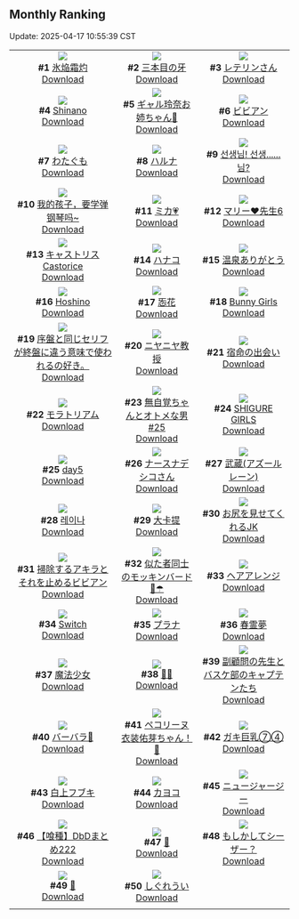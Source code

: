 ## Monthly Ranking
Update: 2025-04-17 10:55:39 CST

|      |      |      |
| :----: | :----: | :----: |
| ![](https://i.pixiv.re/c/240x480/img-master/img/2025/03/19/00/00/22/128359794_p0_master1200.jpg)<br>**#1** [氷焔霜灼](https://www.pixiv.net/artworks/128359794)<br>[Download](https://i.pixiv.re/img-original/img/2025/03/19/00/00/22/128359794_p0.jpg) | ![](https://i.pixiv.re/c/240x480/img-master/img/2025/03/19/00/00/18/128359772_p0_master1200.jpg)<br>**#2** [三本目の牙](https://www.pixiv.net/artworks/128359772)<br>[Download](https://i.pixiv.re/img-original/img/2025/03/19/00/00/18/128359772_p0.jpg) | ![](https://i.pixiv.re/c/240x480/img-master/img/2025/03/19/16/58/50/128378150_p0_master1200.jpg)<br>**#3** [レテリンさん](https://www.pixiv.net/artworks/128378150)<br>[Download](https://i.pixiv.re/img-original/img/2025/03/19/16/58/50/128378150_p0.png) |
| ![](https://i.pixiv.re/c/240x480/img-master/img/2025/03/19/19/08/54/128381837_p0_master1200.jpg)<br>**#4** [Shinano](https://www.pixiv.net/artworks/128381837)<br>[Download](https://i.pixiv.re/img-original/img/2025/03/19/19/08/54/128381837_p0.jpg) | ![](https://i.pixiv.re/c/240x480/img-master/img/2025/03/17/14/10/42/128309405_p0_master1200.jpg)<br>**#5** [ギャル玲奈お姉ちゃん🤍](https://www.pixiv.net/artworks/128309405)<br>[Download](https://i.pixiv.re/img-original/img/2025/03/17/14/10/42/128309405_p0.jpg) | ![](https://i.pixiv.re/c/240x480/img-master/img/2025/03/19/19/50/45/128383029_p0_master1200.jpg)<br>**#6** [ビビアン](https://www.pixiv.net/artworks/128383029)<br>[Download](https://i.pixiv.re/img-original/img/2025/03/19/19/50/45/128383029_p0.png) |
| ![](https://i.pixiv.re/c/240x480/img-master/img/2025/03/18/00/00/02/128327182_p0_master1200.jpg)<br>**#7** [わたぐも](https://www.pixiv.net/artworks/128327182)<br>[Download](https://i.pixiv.re/img-original/img/2025/03/18/00/00/02/128327182_p0.jpg) | ![](https://i.pixiv.re/c/240x480/img-master/img/2025/03/19/19/33/24/128382574_p0_master1200.jpg)<br>**#8** [ハルナ](https://www.pixiv.net/artworks/128382574)<br>[Download](https://i.pixiv.re/img-original/img/2025/03/19/19/33/24/128382574_p0.jpg) | ![](https://i.pixiv.re/c/240x480/img-master/img/2025/03/19/18/17/21/128380262_p0_master1200.jpg)<br>**#9** [선생님! 선생......님?](https://www.pixiv.net/artworks/128380262)<br>[Download](https://i.pixiv.re/img-original/img/2025/03/19/18/17/21/128380262_p0.png) |
| ![](https://i.pixiv.re/c/240x480/img-master/img/2025/03/18/17/00/42/128345446_p0_master1200.jpg)<br>**#10** [我的孩子，要学弹钢琴吗~](https://www.pixiv.net/artworks/128345446)<br>[Download](https://i.pixiv.re/img-original/img/2025/03/18/17/00/42/128345446_p0.jpg) | ![](https://i.pixiv.re/c/240x480/img-master/img/2025/03/19/17/12/10/128378521_p0_master1200.jpg)<br>**#11** [ミカ💗](https://www.pixiv.net/artworks/128378521)<br>[Download](https://i.pixiv.re/img-original/img/2025/03/19/17/12/10/128378521_p0.png) | ![](https://i.pixiv.re/c/240x480/img-master/img/2025/03/19/14/39/15/128375442_p0_master1200.jpg)<br>**#12** [マリー❤先生6](https://www.pixiv.net/artworks/128375442)<br>[Download](https://i.pixiv.re/img-original/img/2025/03/19/14/39/15/128375442_p0.png) |
| ![](https://i.pixiv.re/c/240x480/img-master/img/2025/03/21/18/39/25/128448879_p0_master1200.jpg)<br>**#13** [キャストリスCastorice](https://www.pixiv.net/artworks/128448879)<br>[Download](https://i.pixiv.re/img-original/img/2025/03/21/18/39/25/128448879_p0.jpg) | ![](https://i.pixiv.re/c/240x480/img-master/img/2025/03/19/00/00/17/128359765_p0_master1200.jpg)<br>**#14** [ハナコ](https://www.pixiv.net/artworks/128359765)<br>[Download](https://i.pixiv.re/img-original/img/2025/03/19/00/00/17/128359765_p0.jpg) | ![](https://i.pixiv.re/c/240x480/img-master/img/2025/03/17/11/24/56/128294009_p0_master1200.jpg)<br>**#15** [温泉ありがとう](https://www.pixiv.net/artworks/128294009)<br>[Download](https://i.pixiv.re/img-original/img/2025/03/17/11/24/56/128294009_p0.jpg) |
| ![](https://i.pixiv.re/c/240x480/img-master/img/2025/03/19/06/09/19/128367197_p0_master1200.jpg)<br>**#16** [Hoshino](https://www.pixiv.net/artworks/128367197)<br>[Download](https://i.pixiv.re/img-original/img/2025/03/19/06/09/19/128367197_p0.png) | ![](https://i.pixiv.re/c/240x480/img-master/img/2025/03/19/20/32/27/128361198_p0_master1200.jpg)<br>**#17** [㤅花](https://www.pixiv.net/artworks/128361198)<br>[Download](https://i.pixiv.re/img-original/img/2025/03/19/20/32/27/128361198_p0.png) | ![](https://i.pixiv.re/c/240x480/img-master/img/2025/03/19/19/29/47/128382413_p0_master1200.jpg)<br>**#18** [Bunny Girls](https://www.pixiv.net/artworks/128382413)<br>[Download](https://i.pixiv.re/img-original/img/2025/03/19/19/29/47/128382413_p0.png) |
| ![](https://i.pixiv.re/c/240x480/img-master/img/2025/03/19/21/37/39/128382663_p0_master1200.jpg)<br>**#19** [序盤と同じセリフが終盤に違う意味で使われるの好き。](https://www.pixiv.net/artworks/128382663)<br>[Download](https://i.pixiv.re/img-original/img/2025/03/19/21/37/39/128382663_p0.jpg) | ![](https://i.pixiv.re/c/240x480/img-master/img/2025/03/18/17/38/12/128346197_p0_master1200.jpg)<br>**#20** [ニヤニヤ教授](https://www.pixiv.net/artworks/128346197)<br>[Download](https://i.pixiv.re/img-original/img/2025/03/18/17/38/12/128346197_p0.png) | ![](https://i.pixiv.re/c/240x480/img-master/img/2025/03/19/20/36/49/128384552_p0_master1200.jpg)<br>**#21** [宿命の出会い](https://www.pixiv.net/artworks/128384552)<br>[Download](https://i.pixiv.re/img-original/img/2025/03/19/20/36/49/128384552_p0.jpg) |
| ![](https://i.pixiv.re/c/240x480/img-master/img/2025/03/18/00/00/01/128327174_p0_master1200.jpg)<br>**#22** [モラトリアム](https://www.pixiv.net/artworks/128327174)<br>[Download](https://i.pixiv.re/img-original/img/2025/03/18/00/00/01/128327174_p0.jpg) | ![](https://i.pixiv.re/c/240x480/img-master/img/2025/03/19/00/00/31/128359828_p0_master1200.jpg)<br>**#23** [無自覚ちゃんとオトメな男 #25](https://www.pixiv.net/artworks/128359828)<br>[Download](https://i.pixiv.re/img-original/img/2025/03/19/00/00/31/128359828_p0.jpg) | ![](https://i.pixiv.re/c/240x480/img-master/img/2025/03/17/00/01/29/128294117_p0_master1200.jpg)<br>**#24** [SHIGURE GIRLS](https://www.pixiv.net/artworks/128294117)<br>[Download](https://i.pixiv.re/img-original/img/2025/03/17/00/01/29/128294117_p0.jpg) |
| ![](https://i.pixiv.re/c/240x480/img-master/img/2025/03/19/16/45/53/128377883_p0_master1200.jpg)<br>**#25** [day5](https://www.pixiv.net/artworks/128377883)<br>[Download](https://i.pixiv.re/img-original/img/2025/03/19/16/45/53/128377883_p0.jpg) | ![](https://i.pixiv.re/c/240x480/img-master/img/2025/03/17/17/21/05/128313084_p0_master1200.jpg)<br>**#26** [ナースナデシコさん](https://www.pixiv.net/artworks/128313084)<br>[Download](https://i.pixiv.re/img-original/img/2025/03/17/17/21/05/128313084_p0.jpg) | ![](https://i.pixiv.re/c/240x480/img-master/img/2025/03/19/21/18/06/128386095_p0_master1200.jpg)<br>**#27** [武蔵(アズールレーン)](https://www.pixiv.net/artworks/128386095)<br>[Download](https://i.pixiv.re/img-original/img/2025/03/19/21/18/06/128386095_p0.jpg) |
| ![](https://i.pixiv.re/c/240x480/img-master/img/2025/03/19/00/25/07/128361029_p0_master1200.jpg)<br>**#28** [레이나](https://www.pixiv.net/artworks/128361029)<br>[Download](https://i.pixiv.re/img-original/img/2025/03/19/00/25/07/128361029_p0.png) | ![](https://i.pixiv.re/c/240x480/img-master/img/2025/03/20/04/15/50/128398528_p0_master1200.jpg)<br>**#29** [大卡提](https://www.pixiv.net/artworks/128398528)<br>[Download](https://i.pixiv.re/img-original/img/2025/03/20/04/15/50/128398528_p0.png) | ![](https://i.pixiv.re/c/240x480/img-master/img/2025/03/21/00/15/06/128428354_p0_master1200.jpg)<br>**#30** [お尻を見せてくれるJK](https://www.pixiv.net/artworks/128428354)<br>[Download](https://i.pixiv.re/img-original/img/2025/03/21/00/15/06/128428354_p0.jpg) |
| ![](https://i.pixiv.re/c/240x480/img-master/img/2025/03/17/18/43/04/128315446_p0_master1200.jpg)<br>**#31** [掃除するアキラとそれを止めるビビアン](https://www.pixiv.net/artworks/128315446)<br>[Download](https://i.pixiv.re/img-original/img/2025/03/17/18/43/04/128315446_p0.png) | ![](https://i.pixiv.re/c/240x480/img-master/img/2025/03/19/17/57/54/128379481_p0_master1200.jpg)<br>**#32** [似た者同士のモッキンバード🦇☂](https://www.pixiv.net/artworks/128379481)<br>[Download](https://i.pixiv.re/img-original/img/2025/03/19/17/57/54/128379481_p0.jpg) | ![](https://i.pixiv.re/c/240x480/img-master/img/2025/03/19/11/37/25/128372122_p0_master1200.jpg)<br>**#33** [ヘアアレンジ](https://www.pixiv.net/artworks/128372122)<br>[Download](https://i.pixiv.re/img-original/img/2025/03/19/11/37/25/128372122_p0.jpg) |
| ![](https://i.pixiv.re/c/240x480/img-master/img/2025/03/20/15/11/11/128409880_p0_master1200.jpg)<br>**#34** [Switch](https://www.pixiv.net/artworks/128409880)<br>[Download](https://i.pixiv.re/img-original/img/2025/03/20/15/11/11/128409880_p0.jpg) | ![](https://i.pixiv.re/c/240x480/img-master/img/2025/03/19/18/16/44/128380244_p0_master1200.jpg)<br>**#35** [プラナ](https://www.pixiv.net/artworks/128380244)<br>[Download](https://i.pixiv.re/img-original/img/2025/03/19/18/16/44/128380244_p0.jpg) | ![](https://i.pixiv.re/c/240x480/img-master/img/2025/03/19/00/34/24/128359775_p0_master1200.jpg)<br>**#36** [春霊夢](https://www.pixiv.net/artworks/128359775)<br>[Download](https://i.pixiv.re/img-original/img/2025/03/19/00/34/24/128359775_p0.jpg) |
| ![](https://i.pixiv.re/c/240x480/img-master/img/2025/03/19/00/00/25/128359805_p0_master1200.jpg)<br>**#37** [魔法少女](https://www.pixiv.net/artworks/128359805)<br>[Download](https://i.pixiv.re/img-original/img/2025/03/19/00/00/25/128359805_p0.jpg) | ![](https://i.pixiv.re/c/240x480/img-master/img/2025/03/19/00/00/11/128359728_p0_master1200.jpg)<br>**#38** [🤍🩵](https://www.pixiv.net/artworks/128359728)<br>[Download](https://i.pixiv.re/img-original/img/2025/03/19/00/00/11/128359728_p0.png) | ![](https://i.pixiv.re/c/240x480/img-master/img/2025/03/18/20/41/37/128351924_p0_master1200.jpg)<br>**#39** [副顧問の先生とバスケ部のキャプテンたち](https://www.pixiv.net/artworks/128351924)<br>[Download](https://i.pixiv.re/img-original/img/2025/03/18/20/41/37/128351924_p0.jpg) |
| ![](https://i.pixiv.re/c/240x480/img-master/img/2025/03/18/01/02/39/128329796_p0_master1200.jpg)<br>**#40** [バーバラ🎨](https://www.pixiv.net/artworks/128329796)<br>[Download](https://i.pixiv.re/img-original/img/2025/03/18/01/02/39/128329796_p0.jpg) | ![](https://i.pixiv.re/c/240x480/img-master/img/2025/03/19/00/33/18/128361377_p0_master1200.jpg)<br>**#41** [ペコリーヌ衣装佑芽ちゃん！🍙](https://www.pixiv.net/artworks/128361377)<br>[Download](https://i.pixiv.re/img-original/img/2025/03/19/00/33/18/128361377_p0.jpg) | ![](https://i.pixiv.re/c/240x480/img-master/img/2025/03/17/08/00/04/128303504_p0_master1200.jpg)<br>**#42** [ガキ巨乳⑦④](https://www.pixiv.net/artworks/128303504)<br>[Download](https://i.pixiv.re/img-original/img/2025/03/17/08/00/04/128303504_p0.jpg) |
| ![](https://i.pixiv.re/c/240x480/img-master/img/2025/03/21/00/00/27/128427447_p0_master1200.jpg)<br>**#43** [白上フブキ](https://www.pixiv.net/artworks/128427447)<br>[Download](https://i.pixiv.re/img-original/img/2025/03/21/00/00/27/128427447_p0.png) | ![](https://i.pixiv.re/c/240x480/img-master/img/2025/03/20/00/01/58/128392547_p0_master1200.jpg)<br>**#44** [カヨコ](https://www.pixiv.net/artworks/128392547)<br>[Download](https://i.pixiv.re/img-original/img/2025/03/20/00/01/58/128392547_p0.png) | ![](https://i.pixiv.re/c/240x480/img-master/img/2025/03/20/19/33/43/128417168_p0_master1200.jpg)<br>**#45** [ニュージャージー](https://www.pixiv.net/artworks/128417168)<br>[Download](https://i.pixiv.re/img-original/img/2025/03/20/19/33/43/128417168_p0.jpg) |
| ![](https://i.pixiv.re/c/240x480/img-master/img/2025/03/20/18/14/53/128378713_p0_master1200.jpg)<br>**#46** [【喰種】DbDまとめ222](https://www.pixiv.net/artworks/128378713)<br>[Download](https://i.pixiv.re/img-original/img/2025/03/20/18/14/53/128378713_p0.png) | ![](https://i.pixiv.re/c/240x480/img-master/img/2025/03/21/00/00/07/128427342_p0_master1200.jpg)<br>**#47** [💙](https://www.pixiv.net/artworks/128427342)<br>[Download](https://i.pixiv.re/img-original/img/2025/03/21/00/00/07/128427342_p0.jpg) | ![](https://i.pixiv.re/c/240x480/img-master/img/2025/03/20/18/14/07/128414527_p0_master1200.jpg)<br>**#48** [もしかしてシーザー？](https://www.pixiv.net/artworks/128414527)<br>[Download](https://i.pixiv.re/img-original/img/2025/03/20/18/14/07/128414527_p0.png) |
| ![](https://i.pixiv.re/c/240x480/img-master/img/2025/03/19/01/41/06/128363319_p0_master1200.jpg)<br>**#49** [💛](https://www.pixiv.net/artworks/128363319)<br>[Download](https://i.pixiv.re/img-original/img/2025/03/19/01/41/06/128363319_p0.jpg) | ![](https://i.pixiv.re/c/240x480/img-master/img/2025/03/19/02/04/53/128363877_p0_master1200.jpg)<br>**#50** [しぐれうい](https://www.pixiv.net/artworks/128363877)<br>[Download](https://i.pixiv.re/img-original/img/2025/03/19/02/04/53/128363877_p0.jpg) |
|      |
